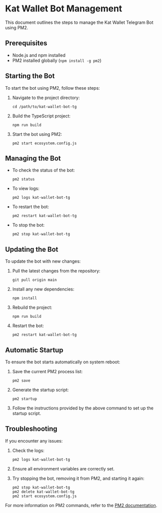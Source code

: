 # Kat Wallet Bot Management

This document outlines the steps to manage the Kat Wallet Telegram Bot using PM2.

## Prerequisites

- Node.js and npm installed
- PM2 installed globally (`npm install -g pm2`)

## Starting the Bot

To start the bot using PM2, follow these steps:

1. Navigate to the project directory:
   ```
   cd /path/to/kat-wallet-bot-tg
   ```

2. Build the TypeScript project:
   ```
   npm run build
   ```

3. Start the bot using PM2:
   ```
   pm2 start ecosystem.config.js
   ```

## Managing the Bot

- To check the status of the bot:
  ```
  pm2 status
  ```

- To view logs:
  ```
  pm2 logs kat-wallet-bot-tg
  ```

- To restart the bot:
  ```
  pm2 restart kat-wallet-bot-tg
  ```

- To stop the bot:
  ```
  pm2 stop kat-wallet-bot-tg
  ```

## Updating the Bot

To update the bot with new changes:

1. Pull the latest changes from the repository:
   ```
   git pull origin main
   ```

2. Install any new dependencies:
   ```
   npm install
   ```

3. Rebuild the project:
   ```
   npm run build
   ```

4. Restart the bot:
   ```
   pm2 restart kat-wallet-bot-tg
   ```

## Automatic Startup

To ensure the bot starts automatically on system reboot:

1. Save the current PM2 process list:
   ```
   pm2 save
   ```

2. Generate the startup script:
   ```
   pm2 startup
   ```

3. Follow the instructions provided by the above command to set up the startup script.

## Troubleshooting

If you encounter any issues:

1. Check the logs:
   ```
   pm2 logs kat-wallet-bot-tg
   ```

2. Ensure all environment variables are correctly set.

3. Try stopping the bot, removing it from PM2, and starting it again:
   ```
   pm2 stop kat-wallet-bot-tg
   pm2 delete kat-wallet-bot-tg
   pm2 start ecosystem.config.js
   ```

For more information on PM2 commands, refer to the [PM2 documentation](https://pm2.keymetrics.io/docs/usage/quick-start/).
